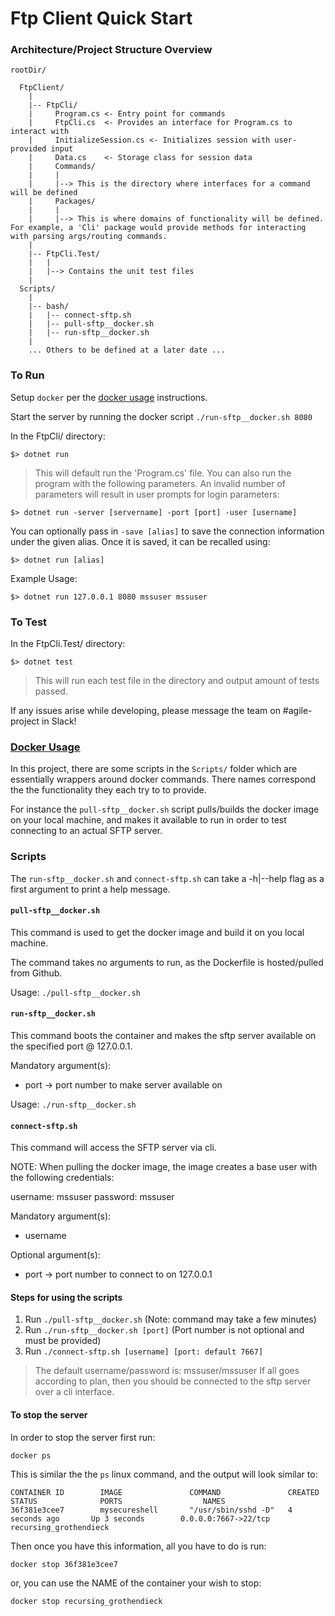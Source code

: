 # Ftp Client Quick Start

### Architecture/Project Structure Overview

```
rootDir/
  
  FtpClient/
    |
    |-- FtpCli/
    |     Program.cs <- Entry point for commands
    |     FtpCli.cs  <- Provides an interface for Program.cs to interact with
    |     InitializeSession.cs <- Initializes session with user-provided input
    |     Data.cs    <- Storage class for session data
    |     Commands/
    |     |
    |     |--> This is the directory where interfaces for a command will be defined
    |     Packages/
    |     |
    |     |--> This is where domains of functionality will be defined. For example, a 'Cli' package would provide methods for interacting with parsing args/routing commands.
    |
    |-- FtpCli.Test/
    |   |
    |   |--> Contains the unit test files
    |
  Scripts/
    |
    |-- bash/
    |   |-- connect-sftp.sh
    |   |-- pull-sftp__docker.sh
    |   |-- run-sftp__docker.sh
    |
    ... Others to be defined at a later date ...
```

### To Run

Setup `docker` per the [docker usage](#docker)  instructions.

Start the server by running the docker script `./run-sftp__docker.sh 8080`

In the FtpCli/ directory:

  `$> dotnet run`

> This will default run the 'Program.cs' file. You can also run the program with the following parameters. An invalid number of parameters will result in user prompts for login parameters:

  `$> dotnet run -server [servername] -port [port] -user [username]`
 
 You can optionally pass in `-save [alias]` to save the connection information under the given alias. Once it is saved, it can be recalled using:

  `$> dotnet run [alias]`

Example Usage:

  `$> dotnet run 127.0.0.1 8080 mssuser mssuser`

### To Test

In the FtpCli.Test/ directory:

  `$> dotnet test`

> This will run each test file in the directory and output amount of tests passed.

If any issues arise while developing, please message the team on #agile-project in Slack!

### [Docker Usage](#docker)

In this project, there are some scripts in the `Scripts/` folder which are essentially wrappers around docker commands. There names correspond the the functionality they each try to to provide.

For instance the `pull-sftp__docker.sh` script pulls/builds the docker image on your local machine, and makes it available to run in order to test connecting to an actual SFTP server.

### Scripts

The `run-sftp__docker.sh` and `connect-sftp.sh` can take a -h|--help flag as a first argument to print a help message.

#### `pull-sftp__docker.sh`

This command is used to get the docker image and build it on you local machine.

The command takes no arguments to run, as the Dockerfile is hosted/pulled from Github.

Usage: `./pull-sftp__docker.sh`

#### `run-sftp__docker.sh`

This command boots the container and makes the sftp server available on the specified port @ 127.0.0.1.

Mandatory argument(s):
* port -> port number to make server available on

Usage: `./run-sftp__docker.sh`

#### `connect-sftp.sh`

This command will access the SFTP server via cli.

NOTE: When pulling the docker image, the image creates a base user with the following credentials:

username: mssuser
password: mssuser

Mandatory argument(s):
* username

Optional argument(s):
* port -> port number to connect to on 127.0.0.1 


#### Steps for using the scripts

1. Run `./pull-sftp__docker.sh` (Note: command may take a few minutes)
2. Run `./run-sftp__docker.sh [port]` (Port number is not optional and must be provided)
3. Run `./connect-sftp.sh [username] [port: default 7667]` 
> The default username/password is: mssuser/mssuser
If all goes according to plan, then you should be connected to the sftp server over a cli interface.

#### To stop the server

In order to stop the server first run:

`docker ps`

This is similar the the `ps` linux command, and the output will look similar to:
```
CONTAINER ID        IMAGE               COMMAND               CREATED             STATUS              PORTS                  NAMES
36f381e3cee7        mysecureshell       "/usr/sbin/sshd -D"   4 seconds ago       Up 3 seconds        0.0.0.0:7667->22/tcp   recursing_grothendieck
```

Then once you have this information, all you have to do is run:

`docker stop 36f381e3cee7`

or, you can use the NAME of the container your wish to stop:

`docker stop recursing_grothendieck`


